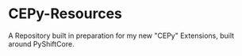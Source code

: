 # CEPy-Resources
A Repository built in preparation for my new "CEPy" Extensions, built around PyShiftCore.
